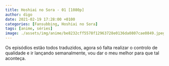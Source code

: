 ```yaml
---
title: Hoshiai no Sora - 01 [1080p]
author: digo
date: 2021-02-19 17:28:00 +0100
categories: [Fansubbing, Hoshiai no Sora]
tags: [anime, séries]
image: ./assets/img/anime/be8232cff5578f12963728e0136da0807cae0849.jpeg
---
```


Os episódios estão todos traduzidos, agora só falta realizar o controlo de qualidade e ir lançando semanalmente, vou dar o meu melhor para que tal aconteça.